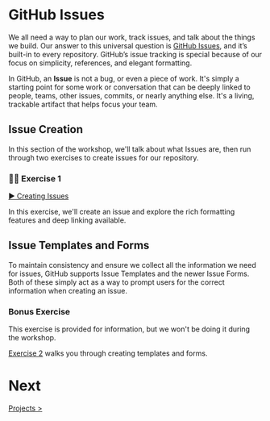 # GitHub Issues

We all need a way to plan our work, track issues, and talk about the things we build. Our answer to this universal question is [GitHub Issues](https://github.com/features/issues), and it’s built-in to every repository. GitHub’s issue tracking is special because of our focus on simplicity, references, and elegant formatting.

In GitHub, an **Issue** is not a bug, or even a piece of work. It's simply a starting point for some work or conversation that can be deeply linked to people, teams, other issues, commits, or nearly anything else. It's a living, trackable artifact that helps focus your team.

## Issue Creation

In this section of the workshop, we'll talk about what Issues are, then run through two exercises to create issues for our repository.

### 👩‍💻 Exercise 1

[▶️ Creating Issues](exercise-1.md)

In this exercise, we'll create an issue and explore the rich formatting features and deep linking available.

## Issue Templates and Forms

To maintain consistency and ensure we collect all the information we need for issues, GitHub supports Issue Templates and the newer Issue Forms. Both of these simply act as a way to prompt users for the correct information when creating an issue.

### Bonus Exercise

This exercise is provided for information, but we won't be doing it during the workshop.

[Exercise 2](exercise-2.md) walks you through creating templates and forms.

# Next
[Projects &gt;](../2.2-Projects/)